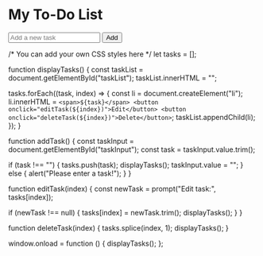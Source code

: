 <!DOCTYPE html>
<html>
<head>
  <title>To-Do List</title>
  <link rel="stylesheet" href="styles.css">
</head>
<body>

  <h1>My To-Do List</h1>

  <div>
    <input type="text" id="taskInput" placeholder="Add a new task">
    <button onclick="addTask()">Add</button>
  </div>

  <ul id="taskList">
    <!-- Tasks will be added dynamically here -->
  </ul>

  <script src="script.js"></script>
</body>
</html>
/* You can add your own CSS styles here */
let tasks = [];

function displayTasks() {
  const taskList = document.getElementById("taskList");
  taskList.innerHTML = "";
  
  tasks.forEach((task, index) => {
    const li = document.createElement("li");
    li.innerHTML = `
      <span>${task}</span>
      <button onclick="editTask(${index})">Edit</button>
      <button onclick="deleteTask(${index})">Delete</button>
    `;
    taskList.appendChild(li);
  });
}

function addTask() {
  const taskInput = document.getElementById("taskInput");
  const task = taskInput.value.trim();

  if (task !== "") {
    tasks.push(task);
    displayTasks();
    taskInput.value = "";
  } else {
    alert("Please enter a task!");
  }
}

function editTask(index) {
  const newTask = prompt("Edit task:", tasks[index]);

  if (newTask !== null) {
    tasks[index] = newTask.trim();
    displayTasks();
  }
}

function deleteTask(index) {
  tasks.splice(index, 1);
  displayTasks();
}

window.onload = function () {
  displayTasks();
};
